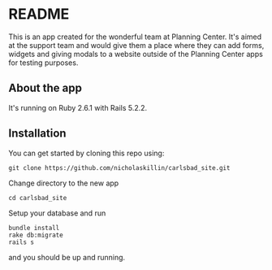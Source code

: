 # README

This is an app created for the wonderful team at Planning Center. It's aimed at the support team and would give them a place where they can add forms, widgets and giving modals to a website outside of the Planning Center apps for testing purposes.

## About the app

It's running on Ruby 2.6.1 with Rails 5.2.2.

## Installation

You can get started by cloning this repo using:

    git clone https://github.com/nicholaskillin/carlsbad_site.git

Change directory to the new app

    cd carlsbad_site

Setup your database and run

    bundle install
    rake db:migrate
    rails s

and you should be up and running.